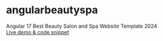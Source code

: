 # angularbeautyspa
Angular 17 Best Beauty Salon and Spa Website Template 2024<br>
[Live demo & code snippet
](https://therichpost.com/angular-17-best-beauty-salon-and-spa-website-template-2024/)
